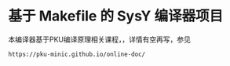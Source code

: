 # 基于 Makefile 的 SysY 编译器项目
本编译器基于PKU编译原理相关课程，，详情有空再写，参见

```sh
https://pku-minic.github.io/online-doc/
```

